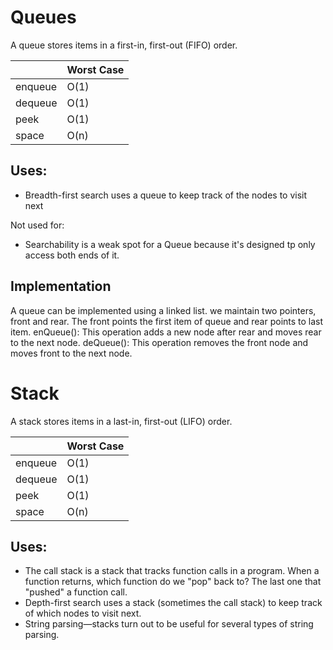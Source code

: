 # Queues

A queue stores items in a first-in, first-out (FIFO) order.

|         | Worst Case | 
| ------- | ---------- | 
| enqueue | O(1)       | 
| dequeue | O(1)       |
| peek    | O(1)       |
| space   | O(n)       |

## Uses:
- Breadth-first search uses a queue to keep track of the nodes to visit next

Not used for:
- Searchability is a weak spot for a Queue because it's designed tp only access both ends of it.

## Implementation
A queue can be implemented using a linked list. we maintain two pointers, front and rear. The front points the first item of queue and rear points to last item.
enQueue(): This operation adds a new node after rear and moves rear to the next node.
deQueue(): This operation removes the front node and moves front to the next node.


# Stack
A stack stores items in a last-in, first-out (LIFO) order.

|         | Worst Case | 
| ------- | ---------- | 
| enqueue | O(1)       | 
| dequeue | O(1)       |
| peek    | O(1)       |
| space   | O(n)       |

## Uses:
- The call stack is a stack that tracks function calls in a program. When a function returns, which function do we "pop" back to? The last one that "pushed" a function call.
- Depth-first search uses a stack (sometimes the call stack) to keep track of which nodes to visit next.
- String parsing—stacks turn out to be useful for several types of string parsing.